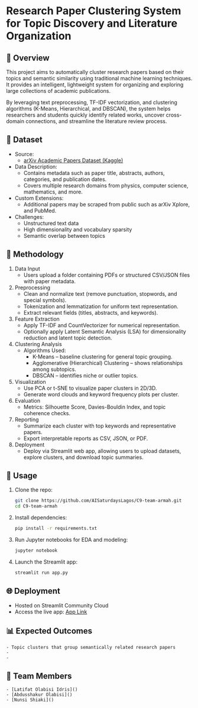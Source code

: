 # Research Paper Clustering System for Topic Discovery and Literature Organization

## 📌 Overview
This project aims to automatically cluster research papers based on their topics and semantic similarity using traditional machine learning techniques. It provides an intelligent, lightweight system for organizing and exploring large collections of academic publications.

By leveraging text preprocessing, TF-IDF vectorization, and clustering algorithms (K-Means, Hierarchical, and DBSCAN), the system helps researchers and students quickly identify related works, uncover cross-domain connections, and streamline the literature review process.

## 📂 Dataset
- Source: 
    - [arXiv Academic Papers Dataset (Kaggle)](https://www.kaggle.com/datasets/Cornell-University/arxiv)
- Data Description:
    - Contains metadata such as paper title, abstracts, authors, categories, and publication dates.
    - Covers multiple research domains from physics, computer science, mathematics, and more.
- Custom Extensions:
    - Additional papers may be scraped from public such as arXiv Xplore, and PubMed.
- Challenges:
    - Unstructured text data
    - High dimensionality and vocabulary sparsity
    - Semantic overlap between topics

## 🔎 Methodology
1. Data Input
    - Users upload a folder containing PDFs or structured CSV/JSON files with paper metadata.
2. Preprocessing
    - Clean and normalize text (remove punctuation, stopwords, and special symbols).
    - Tokenization and lemmatization for uniform text representation.
    - Extract relevant fields (titles, abstracts, and keywords).
3. Feature Extraction
    - Apply TF-IDF and CountVectorizer for numerical representation.
    - Optionally apply Latent Semantic Analysis (LSA) for dimensionality reduction and latent topic detection.
4. Clustering Analysis
    - Algorithms Used:
        - K-Means – baseline clustering for general topic grouping.
        - Agglomerative (Hierarchical) Clustering – shows relationships among subtopics.
        - DBSCAN – identifies niche or outlier topics.
5. Visualization
    - Use PCA or t-SNE to visualize paper clusters in 2D/3D.
    - Generate word clouds and keyword frequency plots per cluster.
6. Evaluation
    - Metrics: Silhouette Score, Davies-Bouldin Index, and topic coherence checks.
7. Reporting
    - Summarize each cluster with top keywords and representative papers.
    - Export interpretable reports as CSV, JSON, or PDF.
8. Deployment
    - Deploy via Streamlit web app, allowing users to upload datasets, explore clusters, and download topic summaries.

## 🚀 Usage
1. Clone the repo:
   ```bash
   git clone https://github.com/AISaturdaysLagos/C9-team-armah.git
   cd C9-team-armah
   ```
2. Install dependencies:
   ```bash
   pip install -r requirements.txt
   ```
3. Run Jupyter notebooks for EDA and modeling:
   ```bash
   jupyter notebook
   ```
4. Launch the Streamlit app:
   ```bash
   streamlit run app.py


## 🌐 Deployment
  - Hosted on Streamlit Community Cloud
  - Access the live app: [App Link]()


## 📊 Expected Outcomes
    - Topic clusters that group semantically related research papers
    - 
    - 


## 👥 Team Members
    - [Latifat Olabisi Idris]()
    - [Abdusshakur Olabisi]()
    - [Nunsi Shiaki]()
